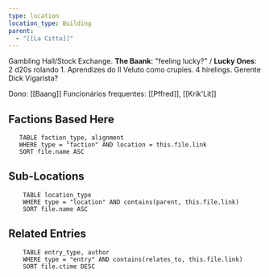 ```yaml
---
type: location
location_type: Building
parent:
  - "[[La Citta]]"
---
```

Gambling Hall/Stock Exchange. **The Baank**: "feeling lucky?" / **Lucky Ones**: 2 d20s rolando 1. Aprendizes do Il Veluto como crupies. 4 hirelings. Gerente Dick Vigarista? 

Dono: [[Baang]]
Funcionários frequentes: [[Pffred]], [[Krik'Lit]]

<!-- DYNAMIC:related-entries -->

## Factions Based Here

 ```dataview
    TABLE faction_type, alignment
    WHERE type = "faction" AND location = this.file.link
    SORT file.name ASC
 ```

## Sub-Locations

```dataview
    TABLE location_type
    WHERE type = "location" AND contains(parent, this.file.link)
    SORT file.name ASC
```

## Related Entries

```dataview
    TABLE entry_type, author
    WHERE type = "entry" AND contains(relates_to, this.file.link)
    SORT file.ctime DESC
```

<!-- /DYNAMIC -->